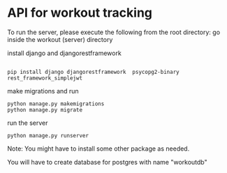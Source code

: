# API for workout tracking

To run the server, please execute the following from the root directory:
go inside the workout (server) directory

install django and djangorestframework 
```

pip install django djangorestframework  psycopg2-binary rest_framework_simplejwt  
```

make migrations and run
```
python manage.py makemigrations
python manage.py migrate
```

run the server
```
python manage.py runserver
```

Note: You might have to install some other package as needed.

You will have to create database for postgres with name "workoutdb" 
